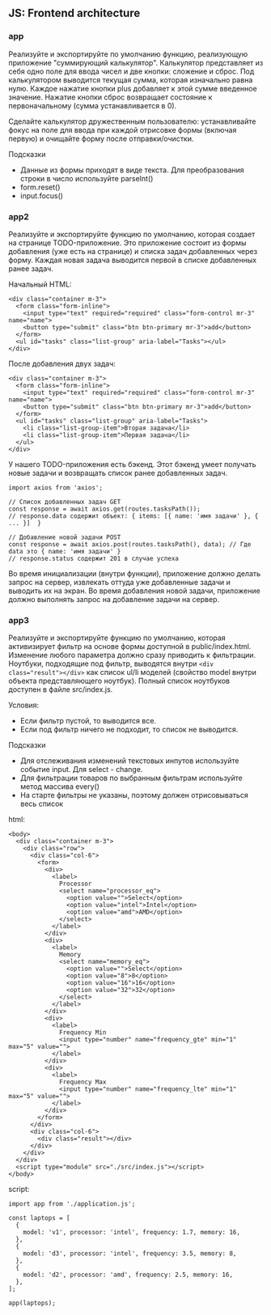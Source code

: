 
## JS: Frontend architecture

### app
Реализуйте и экспортируйте по умолчанию функцию, реализующую приложение "суммирующий калькулятор". Калькулятор представляет из себя одно поле для ввода чисел и две кнопки: сложение и сброс. Под калькулятором выводится текущая сумма, которая изначально равна нулю. Каждое нажатие кнопки plus добавляет к этой сумме введенное значение. Нажатие кнопки сброс возвращает состояние к первоначальному (сумма устанавливается в 0).

Сделайте калькулятор дружественным пользователю: устанавливайте фокус на поле для ввода при каждой отрисовке формы (включая первую) и очищайте форму после отправки/очистки.

Подсказки
* Данные из формы приходят в виде текста. Для преобразования строки в число используйте parseInt()
* form.reset()
* input.focus()

### app2
Реализуйте и экспортируйте функцию по умолчанию, которая создает на странице TODO-приложение. Это приложение состоит из формы добавления (уже есть на странице) и списка задач добавленных через форму. Каждая новая задача выводится первой в списке добавленных ранее задач.

Начальный HTML:
```
<div class="container m-3">
  <form class="form-inline">
    <input type="text" required="required" class="form-control mr-3" name="name">
    <button type="submit" class="btn btn-primary mr-3">add</button>
  </form>
  <ul id="tasks" class="list-group" aria-label="Tasks"></ul>
</div>
```

После добавления двух задач:
```
<div class="container m-3">
  <form class="form-inline">
    <input type="text" required="required" class="form-control mr-3" name="name">
    <button type="submit" class="btn btn-primary mr-3">add</button>
  </form>
  <ul id="tasks" class="list-group" aria-label="Tasks">
    <li class="list-group-item">Вторая задача</li>
    <li class="list-group-item">Первая задача</li>
  </ul>
</div>
```

У нашего TODO-приложения есть бэкенд. Этот бэкенд умеет получать новые задачи и возвращать список ранее добавленных задач.
```
import axios from 'axios';
 
// Список добавленных задач GET
const response = await axios.get(routes.tasksPath());
// response.data содержит объект: { items: [{ name: 'имя задачи' }, { ... }]  }
 
// Добавление новой задачи POST
const response = await axios.post(routes.tasksPath(), data); // Где data это { name: 'имя задачи' }
// response.status содержит 201 в случае успеха
```
Во время инициализации (внутри функции), приложение должно делать запрос на сервер, извлекать оттуда уже добавленные задачи и выводить их на экран. Во время добавления новой задачи, приложение должно выполнять запрос на добавление задачи на сервер.

### app3
Реализуйте и экспортируйте функцию по умолчанию, которая активизирует фильтр на основе формы доступной в public/index.html. Изменение любого параметра должно сразу приводить к фильтрации. Ноутбуки, подходящие под фильтр, выводятся внутри `<div class="result"></div>` как список ul/li моделей (свойство model внутри объекта представляющего ноутбук). Полный список ноутбуков доступен в файле src/index.js.

Условия:
* Если фильтр пустой, то выводится все.
* Если под фильтр ничего не подходит, то список не выводится.

Подсказки
* Для отслеживания изменений текстовых инпутов используйте событие input. Для select - change.
* Для фильтрации товаров по выбранным фильтрам используйте метод массива every()
* На старте фильтры не указаны, поэтому должен отрисовываться весь список

html:
```
<body>
  <div class="container m-3">
    <div class="row">
      <div class="col-6">
        <form>
          <div>
            <label>
              Processor
              <select name="processor_eq">
                <option value="">Select</option>
                <option value="intel">Intel</option>
                <option value="amd">AMD</option>
              </select>
            </label>
          </div>
          <div>
            <label>
              Memory
              <select name="memory_eq">
                <option value="">Select</option>
                <option value="8">8</option>
                <option value="16">16</option>
                <option value="32">32</option>
              </select>
            </label>
          </div>
          <div>
            <label>
              Frequency Min
              <input type="number" name="frequency_gte" min="1" max="5" value="">
            </label>
          </div>
          <div>
            <label>
              Frequency Max
              <input type="number" name="frequency_lte" min="1" max="5" value="">
            </label>
          </div>
        </form>
      </div>
      <div class="col-6">
        <div class="result"></div>
      </div>
    </div>
  </div>
  <script type="module" src="./src/index.js"></script>
</body>
```

script:
```
import app from './application.js';

const laptops = [
  {
    model: 'v1', processor: 'intel', frequency: 1.7, memory: 16,
  },
  {
    model: 'd3', processor: 'intel', frequency: 3.5, memory: 8,
  },
  {
    model: 'd2', processor: 'amd', frequency: 2.5, memory: 16,
  },
];

app(laptops);
```